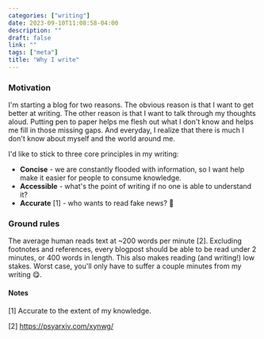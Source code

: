 ```yaml
---
categories: ["writing"]
date: 2023-09-10T11:08:58-04:00
description: ""
draft: false
link: ""
tags: ["meta"]
title: "Why I write"
---
```


### Motivation

I'm starting a blog for two reasons. The obvious reason is that I want to get better at writing.
The other reason is that I want to talk through my thoughts aloud. Putting pen to paper helps me flesh out what I don't know and helps me fill in those missing gaps. And everyday, I realize that there is much I don't know about myself and the world around me.

I'd like to stick to three core principles in my writing:

* **Concise** - we are constantly flooded with information, so I want help make it easier for people to consume knowledge.
* **Accessible** - what's the point of writing if no one is able to understand it?
* **Accurate** [1] - who wants to read fake news? 🤔

### Ground rules

The average human reads text at ~200 words per minute [2]. Excluding footnotes and references, every blogpost should be able to be read under 2 minutes, or 400 words in length. This also makes reading (and writing!) low stakes. Worst case, you'll only have to suffer a couple minutes from my writing 😋.

#### Notes

[1] Accurate to the extent of my knowledge.

[2] <https://psyarxiv.com/xynwg/>

